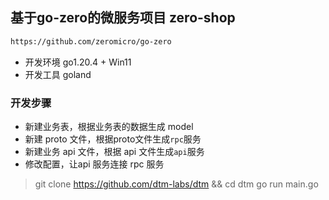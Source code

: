 ## 基于go-zero的微服务项目 zero-shop

```bash
https://github.com/zeromicro/go-zero
```

- 开发环境 go1.20.4 + Win11
- 开发工具 goland

### 开发步骤

- 新建业务表，根据业务表的数据生成 model
- 新建 proto 文件，根据proto文件生成`rpc`服务
- 新建业务 api 文件，根据 api 文件生成`api`服务
- 修改配置，让api 服务连接 rpc 服务
>git clone https://github.com/dtm-labs/dtm && cd dtm
go run main.go 